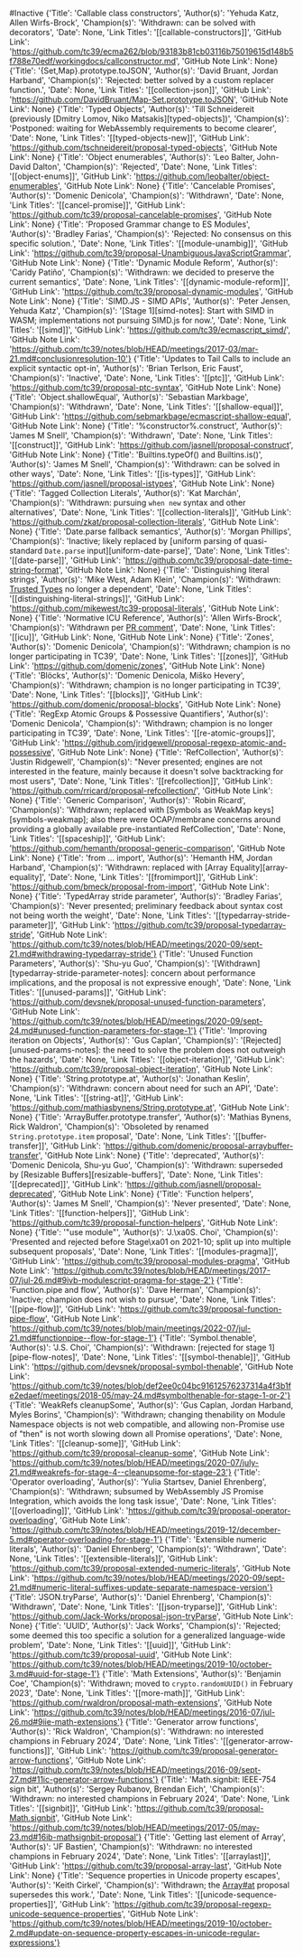#Inactive
{'Title': 'Callable class constructors', 'Author(s)': 'Yehuda Katz, Allen Wirfs-Brock', 'Champion(s)': 'Withdrawn: can be solved with decorators', 'Date': None, 'Link Titles': '[[callable-constructors]]', 'GitHub Link': 'https://github.com/tc39/ecma262/blob/93183b81cb03116b75019615d148b5f788e70edf/workingdocs/callconstructor.md', 'GitHub Note Link': None}
{'Title': '{Set,Map}.prototype.toJSON', 'Author(s)': 'David Bruant, Jordan Harband', 'Champion(s)': 'Rejected: better solved by a custom replacer function.', 'Date': None, 'Link Titles': '[[collection-json]]', 'GitHub Link': 'https://github.com/DavidBruant/Map-Set.prototype.toJSON', 'GitHub Note Link': None}
{'Title': 'Typed Objects', 'Author(s)': 'Till Schneidereit (previously [Dmitry Lomov, Niko Matsakis][typed-objects])', 'Champion(s)': 'Postponed: waiting for WebAssembly requirements to become clearer', 'Date': None, 'Link Titles': '[[typed-objects-new]]', 'GitHub Link': 'https://github.com/tschneidereit/proposal-typed-objects', 'GitHub Note Link': None}
{'Title': 'Object enumerables', 'Author(s)': 'Leo Balter, John-David Dalton', 'Champion(s)': 'Rejected', 'Date': None, 'Link Titles': '[[object-enums]]', 'GitHub Link': 'https://github.com/leobalter/object-enumerables', 'GitHub Note Link': None}
{'Title': 'Cancelable Promises', 'Author(s)': 'Domenic Denicola', 'Champion(s)': 'Withdrawn', 'Date': None, 'Link Titles': '[[cancel-promise]]', 'GitHub Link': 'https://github.com/tc39/proposal-cancelable-promises', 'GitHub Note Link': None}
{'Title': 'Proposed Grammar change to ES Modules', 'Author(s)': 'Bradley Farias', 'Champion(s)': 'Rejected: No consensus on this specific solution.', 'Date': None, 'Link Titles': '[[module-unambig]]', 'GitHub Link': 'https://github.com/tc39/proposal-UnambiguousJavaScriptGrammar', 'GitHub Note Link': None}
{'Title': 'Dynamic Module Reform', 'Author(s)': 'Caridy Patiño', 'Champion(s)': 'Withdrawn: we decided to preserve the current semantics', 'Date': None, 'Link Titles': '[[dynamic-module-reform]]', 'GitHub Link': 'https://github.com/tc39/proposal-dynamic-modules', 'GitHub Note Link': None}
{'Title': 'SIMD.JS - SIMD APIs', 'Author(s)': 'Peter Jensen, Yehuda Katz', 'Champion(s)': '[Stage 1][simd-notes]: Start with SIMD in WASM; implementations not pursuing SIMD.js for now.', 'Date': None, 'Link Titles': '[[simd]]', 'GitHub Link': 'https://github.com/tc39/ecmascript_simd/', 'GitHub Note Link': 'https://github.com/tc39/notes/blob/HEAD/meetings/2017-03/mar-21.md#conclusionresolution-10'}
{'Title': 'Updates to Tail Calls to include an explicit syntactic opt-in', 'Author(s)': 'Brian Terlson, Eric Faust', 'Champion(s)': 'Inactive', 'Date': None, 'Link Titles': '[[ptc]]', 'GitHub Link': 'https://github.com/tc39/proposal-ptc-syntax', 'GitHub Note Link': None}
{'Title': 'Object.shallowEqual', 'Author(s)': 'Sebastian Markbage', 'Champion(s)': 'Withdrawn', 'Date': None, 'Link Titles': '[[shallow-equal]]', 'GitHub Link': 'https://github.com/sebmarkbage/ecmascript-shallow-equal', 'GitHub Note Link': None}
{'Title': '%constructor%.construct', 'Author(s)': 'James M Snell', 'Champion(s)': 'Withdrawn', 'Date': None, 'Link Titles': '[[construct]]', 'GitHub Link': 'https://github.com/jasnell/proposal-construct', 'GitHub Note Link': None}
{'Title': 'Builtins.typeOf() and Builtins.is()', 'Author(s)': 'James M Snell', 'Champion(s)': 'Withdrawn: can be solved in other ways', 'Date': None, 'Link Titles': '[[is-types]]', 'GitHub Link': 'https://github.com/jasnell/proposal-istypes', 'GitHub Note Link': None}
{'Title': 'Tagged Collection Literals', 'Author(s)': 'Kat Marchán', 'Champion(s)': 'Withdrawn: pursuing `when new` syntax and other alternatives', 'Date': None, 'Link Titles': '[[collection-literals]]', 'GitHub Link': 'https://github.com/zkat/proposal-collection-literals', 'GitHub Note Link': None}
{'Title': 'Date.parse fallback semantics', 'Author(s)': 'Morgan Phillips', 'Champion(s)': 'Inactive; likely replaced by [uniform parsing of quasi-standard `Date.parse` input][uniform-date-parse]', 'Date': None, 'Link Titles': '[[date-parse]]', 'GitHub Link': 'https://github.com/tc39/proposal-date-time-string-format', 'GitHub Note Link': None}
{'Title': 'Distinguishing literal strings', 'Author(s)': 'Mike West, Adam Klein', 'Champion(s)': 'Withdrawn: [Trusted Types](https://github.com/w3c/webappsec-trusted-types) no longer a dependent', 'Date': None, 'Link Titles': '[[distinguishing-literal-strings]]', 'GitHub Link': 'https://github.com/mikewest/tc39-proposal-literals', 'GitHub Note Link': None}
{'Title': 'Normative ICU Reference', 'Author(s)': 'Allen Wirfs-Brock', 'Champion(s)': 'Withdrawn per [PR comment](https://github.com/tc39/ecma262/issues/1595#issuecomment-509348434)', 'Date': None, 'Link Titles': '[[icu]]', 'GitHub Link': None, 'GitHub Note Link': None}
{'Title': 'Zones', 'Author(s)': 'Domenic Denicola', 'Champion(s)': 'Withdrawn; champion is no longer participating in TC39', 'Date': None, 'Link Titles': '[[zones]]', 'GitHub Link': 'https://github.com/domenic/zones', 'GitHub Note Link': None}
{'Title': 'Blöcks', 'Author(s)': 'Domenic Denicola, Miško Hevery', 'Champion(s)': 'Withdrawn; champion is no longer participating in TC39', 'Date': None, 'Link Titles': '[[blocks]]', 'GitHub Link': 'https://github.com/domenic/proposal-blocks', 'GitHub Note Link': None}
{'Title': 'RegExp Atomic Groups & Possessive Quantifiers', 'Author(s)': 'Domenic Denicola', 'Champion(s)': 'Withdrawn; champion is no longer participating in TC39', 'Date': None, 'Link Titles': '[[re-atomic-groups]]', 'GitHub Link': 'https://github.com/jridgewell/proposal-regexp-atomic-and-possessive', 'GitHub Note Link': None}
{'Title': 'RefCollection', 'Author(s)': 'Justin Ridgewell', 'Champion(s)': "Never presented; engines are not interested in the feature, mainly because it doesn't solve backtracking for most users", 'Date': None, 'Link Titles': '[[refcollection]]', 'GitHub Link': 'https://github.com/rricard/proposal-refcollection/', 'GitHub Note Link': None}
{'Title': 'Generic Comparison', 'Author(s)': 'Robin Ricard', 'Champion(s)': 'Withdrawn; replaced with [Symbols as WeakMap keys][symbols-weakmap]; also there were OCAP/membrane concerns around providing a globally available pre-instantiated RefCollection', 'Date': None, 'Link Titles': '[[spaceship]]', 'GitHub Link': 'https://github.com/hemanth/proposal-generic-comparison', 'GitHub Note Link': None}
{'Title': 'from ... import', 'Author(s)': 'Hemanth HM, Jordan Harband', 'Champion(s)': 'Withdrawn: replaced with [Array Equality][array-equality]', 'Date': None, 'Link Titles': '[[fromimport]]', 'GitHub Link': 'https://github.com/bmeck/proposal-from-import', 'GitHub Note Link': None}
{'Title': 'TypedArray stride parameter', 'Author(s)': 'Bradley Farias', 'Champion(s)': 'Never presented; preliminary feedback about syntax cost not being worth the weight', 'Date': None, 'Link Titles': '[[typedarray-stride-parameter]]', 'GitHub Link': 'https://github.com/tc39/proposal-typedarray-stride', 'GitHub Note Link': 'https://github.com/tc39/notes/blob/HEAD/meetings/2020-09/sept-21.md#withdrawing-typedarray-stride'}
{'Title': 'Unused Function Parameters', 'Author(s)': 'Shu-yu Guo', 'Champion(s)': '[Withdrawn][typedarray-stride-parameter-notes]: concern about performance implications, and the proposal is not expressive enough', 'Date': None, 'Link Titles': '[[unused-params]]', 'GitHub Link': 'https://github.com/devsnek/proposal-unused-function-parameters', 'GitHub Note Link': 'https://github.com/tc39/notes/blob/HEAD/meetings/2020-09/sept-24.md#unused-function-parameters-for-stage-1'}
{'Title': 'Improving iteration on Objects', 'Author(s)': 'Gus Caplan', 'Champion(s)': '[Rejected][unused-params-notes]: the need to solve the problem does not outweigh the hazards', 'Date': None, 'Link Titles': '[[object-iteration]]', 'GitHub Link': 'https://github.com/tc39/proposal-object-iteration', 'GitHub Note Link': None}
{'Title': 'String.prototype.at', 'Author(s)': 'Jonathan Keslin', 'Champion(s)': 'Withdrawn: concern about need for such an API', 'Date': None, 'Link Titles': '[[string-at]]', 'GitHub Link': 'https://github.com/mathiasbynens/String.prototype.at', 'GitHub Note Link': None}
{'Title': 'ArrayBuffer.prototype.transfer', 'Author(s)': 'Mathias Bynens, Rick Waldron', 'Champion(s)': 'Obsoleted by renamed `String.prototype.item` proposal', 'Date': None, 'Link Titles': '[[buffer-transfer]]', 'GitHub Link': 'https://github.com/domenic/proposal-arraybuffer-transfer', 'GitHub Note Link': None}
{'Title': 'deprecated', 'Author(s)': 'Domenic Denicola, Shu-yu Guo', 'Champion(s)': 'Withdrawn: superseded by [Resizable Buffers][resizable-buffers]', 'Date': None, 'Link Titles': '[[deprecated]]', 'GitHub Link': 'https://github.com/jasnell/proposal-deprecated', 'GitHub Note Link': None}
{'Title': 'Function helpers', 'Author(s)': 'James M Snell', 'Champion(s)': 'Never presented', 'Date': None, 'Link Titles': '[[function-helpers]]', 'GitHub Link': 'https://github.com/tc39/proposal-function-helpers', 'GitHub Note Link': None}
{'Title': '"use module"', 'Author(s)': 'J.\xa0S. Choi', 'Champion(s)': 'Presented and rejected before Stage\xa01 on 2021-10; split up into multiple subsequent proposals', 'Date': None, 'Link Titles': '[[modules-pragma]]', 'GitHub Link': 'https://github.com/tc39/proposal-modules-pragma', 'GitHub Note Link': 'https://github.com/tc39/notes/blob/HEAD/meetings/2017-07/jul-26.md#9ivb-modulescript-pragma-for-stage-2'}
{'Title': 'Function.pipe and flow', 'Author(s)': 'Dave Herman', 'Champion(s)': 'Inactive; champion does not wish to pursue', 'Date': None, 'Link Titles': '[[pipe-flow]]', 'GitHub Link': 'https://github.com/tc39/proposal-function-pipe-flow', 'GitHub Note Link': 'https://github.com/tc39/notes/blob/main/meetings/2022-07/jul-21.md#functionpipe--flow-for-stage-1'}
{'Title': 'Symbol.thenable', 'Author(s)': 'J.S. Choi', 'Champion(s)': 'Withdrawn: [rejected for stage 1][pipe-flow-notes]', 'Date': None, 'Link Titles': '[[symbol-thenable]]', 'GitHub Link': 'https://github.com/devsnek/proposal-symbol-thenable', 'GitHub Note Link': 'https://github.com/tc39/notes/blob/def2ee0c04bc91612576237314a4f3b1fe2edaef/meetings/2018-05/may-24.md#symbolthenable-for-stage-1-or-2'}
{'Title': 'WeakRefs cleanupSome', 'Author(s)': 'Gus Caplan, Jordan Harband, Myles Borins', 'Champion(s)': 'Withdrawn; changing thenability on Module Namespace objects is not web compatible, and allowing non-Promise use of "then" is not worth slowing down all Promise operations', 'Date': None, 'Link Titles': '[[cleanup-some]]', 'GitHub Link': 'https://github.com/tc39/proposal-cleanup-some', 'GitHub Note Link': 'https://github.com/tc39/notes/blob/HEAD/meetings/2020-07/july-21.md#weakrefs-for-stage-4--cleanupsome-for-stage-23'}
{'Title': 'Operator overloading', 'Author(s)': 'Yulia Startsev, Daniel Ehrenberg', 'Champion(s)': 'Withdrawn; subsumed by WebAssembly JS Promise Integration, which avoids the long task issue', 'Date': None, 'Link Titles': '[[overloading]]', 'GitHub Link': 'https://github.com/tc39/proposal-operator-overloading', 'GitHub Note Link': 'https://github.com/tc39/notes/blob/HEAD/meetings/2019-12/december-5.md#operator-overloading-for-stage-1'}
{'Title': 'Extensible numeric literals', 'Author(s)': 'Daniel Ehrenberg', 'Champion(s)': 'Withdrawn', 'Date': None, 'Link Titles': '[[extensible-literals]]', 'GitHub Link': 'https://github.com/tc39/proposal-extended-numeric-literals', 'GitHub Note Link': 'https://github.com/tc39/notes/blob/HEAD/meetings/2020-09/sept-21.md#numeric-literal-suffixes-update-separate-namespace-version'}
{'Title': 'JSON.tryParse', 'Author(s)': 'Daniel Ehrenberg', 'Champion(s)': 'Withdrawn', 'Date': None, 'Link Titles': '[[json-tryparse]]', 'GitHub Link': 'https://github.com/Jack-Works/proposal-json-tryParse', 'GitHub Note Link': None}
{'Title': 'UUID', 'Author(s)': 'Jack Works', 'Champion(s)': 'Rejected; some deemed this too specific a solution for a generalized language-wide problem', 'Date': None, 'Link Titles': '[[uuid]]', 'GitHub Link': 'https://github.com/tc39/proposal-uuid', 'GitHub Note Link': 'https://github.com/tc39/notes/blob/HEAD/meetings/2019-10/october-3.md#uuid-for-stage-1'}
{'Title': 'Math Extensions', 'Author(s)': 'Benjamin Coe', 'Champion(s)': 'Withdrawn; moved to `crypto.randomUUID()` in February 2023', 'Date': None, 'Link Titles': '[[more-math]]', 'GitHub Link': 'https://github.com/rwaldron/proposal-math-extensions', 'GitHub Note Link': 'https://github.com/tc39/notes/blob/HEAD/meetings/2016-07/jul-26.md#9iie-math-extensions'}
{'Title': 'Generator arrow functions', 'Author(s)': 'Rick Waldron', 'Champion(s)': 'Withdrawn: no interested champions in February 2024', 'Date': None, 'Link Titles': '[[generator-arrow-functions]]', 'GitHub Link': 'https://github.com/tc39/proposal-generator-arrow-functions', 'GitHub Note Link': 'https://github.com/tc39/notes/blob/HEAD/meetings/2016-09/sept-27.md#11ic-generator-arrow-functions'}
{'Title': 'Math.signbit: IEEE-754 sign bit', 'Author(s)': 'Sergey Rubanov, Brendan Eich', 'Champion(s)': 'Withdrawn: no interested champions in February 2024', 'Date': None, 'Link Titles': '[[signbit]]', 'GitHub Link': 'https://github.com/tc39/proposal-Math.signbit', 'GitHub Note Link': 'https://github.com/tc39/notes/blob/HEAD/meetings/2017-05/may-23.md#16ib-mathsignbit-proposal'}
{'Title': 'Getting last element of Array', 'Author(s)': 'JF Bastien', 'Champion(s)': 'Withdrawn: no interested champions in February 2024', 'Date': None, 'Link Titles': '[[arraylast]]', 'GitHub Link': 'https://github.com/tc39/proposal-array-last', 'GitHub Note Link': None}
{'Title': 'Sequence properties in Unicode property escapes', 'Author(s)': 'Keith Cirkel', 'Champion(s)': 'Withdrawn; the [Array#at](https://github.com/tc39/proposal-relative-indexing-method) proposal supersedes this work.', 'Date': None, 'Link Titles': '[[unicode-sequence-properties]]', 'GitHub Link': 'https://github.com/tc39/proposal-regexp-unicode-sequence-properties', 'GitHub Note Link': 'https://github.com/tc39/notes/blob/HEAD/meetings/2019-10/october-2.md#update-on-sequence-property-escapes-in-unicode-regular-expressions'}
